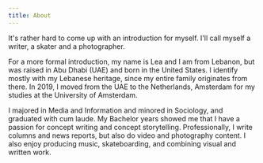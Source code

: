 ```yaml
---
title: About
---
```

It's rather hard to come up with an introduction for myself. I'll call myself a writer, a skater and a photographer. 

For a more formal introduction, my name is Lea and I am from Lebanon, but was raised in Abu Dhabi (UAE) and born in the United States. I identify mostly with my Lebanese heritage, since my entire family originates from there. In 2019, I moved from the UAE to the Netherlands, Amsterdam for my studies at the University of Amsterdam. 

I majored in Media and Information and minored in Sociology, and graduated with cum laude. My Bachelor years showed me that I have a passion for concept writing and concept storytelling. Professionally, I write columns and news reports, but also do video and photography content. I also enjoy producing music, skateboarding, and combining visual and written work.